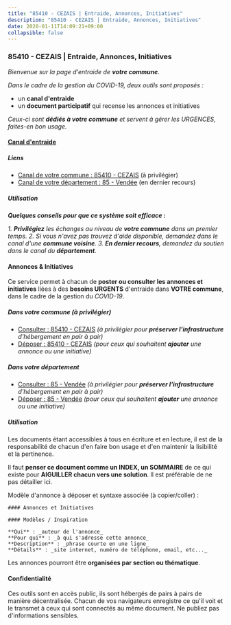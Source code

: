 ```yaml
---
title: "85410 - CEZAIS | Entraide, Annonces, Initiatives"
description: "85410 - CEZAIS | Entraide, Annonces, Initiatives"
date: 2020-01-11T14:09:21+09:00
collapsible: false
---
```


### 85410 - CEZAIS | Entraide, Annonces, Initiatives

_Bienvenue sur la page d'entraide de **votre commune**_.

_Dans le cadre de la gestion du COVID-19, deux outils sont proposés :_

- un **canal d'entraide**
- un **document participatif** qui recense les annonces et initiatives

_Ceux-ci sont **dédiés à votre commune** et servent à gérer les URGENCES, faites-en bon usage._

#### [Canal d'entraide](https://entraide.stopcoronavirus.tech/#/channel/85410_cezais)

##### Liens

- [Canal de votre commune : 85410 	- CEZAIS](https://entraide.stopcoronavirus.tech/#/channel/85410_cezais) (à privilégier)
- [Canal de votre département : 85 	- Vendée](https://entraide.stopcoronavirus.tech/#/channel/85_vendee) (en dernier recours)

##### Utilisation

_**Quelques conseils pour que ce système soit efficace :**_

_1. **Privilégiez** les échanges au niveau de **votre commune** dans un premier temps._
_2. Si vous n'avez pas trouvez d'aide disponible, demandez dans le canal d'une **commune voisine**._
_3. **En dernier recours**, demandez du soutien dans le canal du **département**._

#### Annonces & Initiatives


Ce service permet à chacun de **poster ou consulter les annonces et initiatives** liées à des **besoins
URGENTS** d'entraide dans **VOTRE commune**, dans le cadre de la gestion du _COVID-19_.

##### Dans votre commune (à privilégier)

- [Consulter : 85410 	- CEZAIS](https://docs.stopcoronavirus.tech/#/r/markdown/85410_cezais/4XTTMBAajoUNaLMjnoDPG5BfK6stGoCJ77DB5pTYj7VEHvZ4F) _(à privilégier pour **préserver l'infrastructure** d'hébergement en pair à pair)_
- [Déposer : 85410 	- CEZAIS](https://docs.stopcoronavirus.tech/#/w/markdown/85410_cezais/4XTTMBAajoUNaLMjnoDPG5BfK6stGoCJ77DB5pTYj7VEHvZ4F-K3TgToauLPg1MmqS9DRwE5F4TrP2y8aeEtGq5cv5GRB8zbrHPHZKA2LPVMXqDujHNxPH37Aao1xRXZDSwq7k4hgLet13WrsXrpSfs7swWvMoSchnVNuzYB8ZAxZkUsPHc6CUR1oh) _(pour ceux qui souhaitent **ajouter** une annonce ou une initiative)_

##### Dans votre département

- [Consulter : 85 	- Vendée](https://docs.stopcoronavirus.tech/#/r/markdown/85_vendee/4XTTM9oWT3UezVT2xNaDrrh876PqDDvzbaovSPP6P6ha63Ezk) _(à privilégier pour **préserver l'infrastructure** d'hébergement en pair à pair)_
- [Déposer : 85 	- Vendée](https://docs.stopcoronavirus.tech/#/w/markdown/85_vendee/4XTTM9oWT3UezVT2xNaDrrh876PqDDvzbaovSPP6P6ha63Ezk-K3TgTz4T2Ao5CxcmNgKRpi6DXEbSZWgvvZNdT7V4KiJycR1vvtGLxg5iYYYKajishdNzKNazAywn7vjwqtQs859ALiENaqFJQsULDwd4rYqVPy8n3JbNCeuPxinCnetCgcSuCcyv) _(pour ceux qui souhaitent **ajouter** une annonce ou une initiative)_


##### Utilisation

Les documents étant accessibles à tous en écriture et en lecture, il est de la
responsabilité de chacun d'en faire bon usage et d'en maintenir la lisibilité
et la pertinence.

Il faut **penser ce document comme un INDEX, un SOMMAIRE** de ce qui existe
pour **AIGUILLER chacun vers une solution**. Il est préférable de ne pas détailler ici.

Modèle d'annonce à déposer et syntaxe associée (à copier/coller) :

    #### Annonces et Initiatives

    #### Modèles / Inspiration

    **Qui** : _auteur de l'annonce_
    **Pour qui** : _à qui s'adresse cette annonce_
    **Description** : _phrase courte en une ligne_
    **Détails** : _site internet, numéro de téléphone, email, etc..._


Les annonces pourront être **organisées par section ou thématique**.

#### Confidentialité

Ces outils sont en accès public, ils sont hébergés de pairs à pairs de manière décentralisée.
Chacun de vos navigateurs enregistre ce qu'il voit et le transmet à ceux qui sont connectés au même document.
Ne publiez pas d'informations sensibles.
